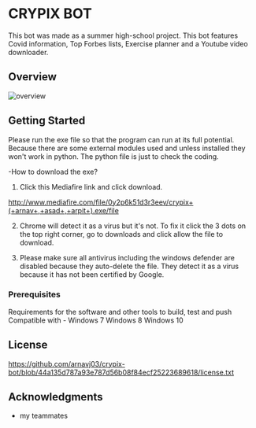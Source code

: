 # CRYPIX BOT 

This bot was made as a summer high-school project. This bot features Covid information, Top Forbes lists, Exercise planner and a Youtube video downloader.


## Overview

![overview](https://user-images.githubusercontent.com/58441145/126462039-df930fe7-9ec2-4715-abdb-dd191d962f79.jpg)



## Getting Started

Please run the exe file so that the program can run at its full potential. Because there are some external modules used and unless installed they won't work in python. The python file is just to check the coding.

-How to download the exe?
1) Click this Mediafire link and click download.

http://www.mediafire.com/file/0y2p6k51d3r3eev/crypix+(+arnav+,+asad+,+arpit+).exe/file

2) Chrome will detect it as a virus but it's not. To fix it click the 3 dots on the top right corner, go to downloads and click allow the file to download.

3) Please make sure all antivirus including the windows defender are disabled because they auto-delete the file. They detect it as a virus because it has not been certified by Google. 


### Prerequisites

Requirements for the software and other tools to build, test and push 
Compatible with -
Windows 7
Windows 8
Windows 10 


## License

https://github.com/arnavj03/crypix-bot/blob/44a135d787a93e787d56b08f84ecf25223689618/license.txt

## Acknowledgments

  - my teammates
  

